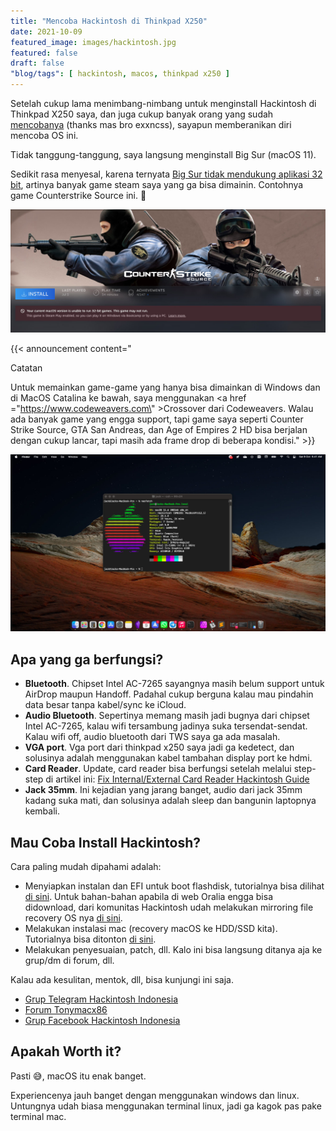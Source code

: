 ```yaml
---
title: "Mencoba Hackintosh di Thinkpad X250"
date: 2021-10-09
featured_image: images/hackintosh.jpg
featured: false
draft: false
"blog/tags": [ hackintosh, macos, thinkpad x250 ]
---
```


Setelah cukup lama menimbang-nimbang untuk menginstall Hackintosh di Thinkpad X250 saya, dan juga cukup banyak orang yang sudah [mencobanya](https://github.com/exxncss/x250-hackintosh) (thanks mas bro exxncss), sayapun memberanikan diri mencoba OS ini.

Tidak tanggung-tanggung, saya langsung menginstall Big Sur (macOS 11). 

Sedikit rasa menyesal, karena ternyata [Big Sur tidak mendukung aplikasi 32 bit](https://support.apple.com/en-us/HT208436), artinya banyak game steam saya yang ga bisa dimainin. Contohnya game Counterstrike Source ini. 🥲

![Salah satu game yang ga bisa dimainin di Big Sur](images/counterstrike.jpg)

{{< announcement content="<p class='title'>Catatan</p>Untuk memainkan game-game yang hanya bisa dimainkan di Windows dan di MacOS Catalina ke bawah, saya menggunakan <a href =\"https://www.codeweavers.com\" >Crossover dari Codeweavers</a>. Walau ada banyak game yang engga support, tapi game saya seperti Counter Strike Source, GTA San Andreas, dan Age of Empires 2 HD bisa berjalan dengan cukup lancar, tapi masih ada frame drop di beberapa kondisi." >}}

![Tampilan desktop Hackintosh](images/hackintosh1.jpg)

## Apa yang ga berfungsi?

- **Bluetooth**. Chipset Intel AC-7265 sayangnya masih belum support untuk AirDrop maupun Handoff. Padahal cukup berguna kalau mau pindahin data besar tanpa kabel/sync ke iCloud.
- **Audio Bluetooth**. Sepertinya memang masih jadi bugnya dari chipset Intel AC-7265, kalau wifi tersambung jadinya suka tersendat-sendat. Kalau wifi off, audio bluetooth dari TWS saya ga ada masalah.
- **VGA port**. Vga port dari thinkpad x250 saya jadi ga kedetect, dan solusinya adalah menggunakan kabel tambahan display port ke hdmi. 
- **Card Reader**. Update, card reader bisa berfungsi setelah melalui step-step di artikel ini: [Fix Internal/External Card Reader Hackintosh Guide](https://noobsplanet.com/threads/32/)
- **Jack 35mm**. Ini kejadian yang jarang banget, audio dari jack 35mm kadang suka mati, dan solusinya adalah sleep dan bangunin laptopnya kembali. 

## Mau Coba Install Hackintosh? 

Cara paling mudah dipahami adalah:

- Menyiapkan instalan dan EFI untuk boot flashdisk, tutorialnya bisa dilihat [di sini](https://github.com/exxncss/x250-hackintosh#buat-installer-macos). Untuk bahan-bahan apabila di web Oralia engga bisa didownload, dari komunitas Hackintosh udah melakukan mirroring file recovery OS nya [di sini](https://drive.google.com/drive/u/2/folders/1nF71xPbhiyuS8vQOi-E6wHS-tSknvoZo).
- Melakukan instalasi mac (recovery macOS ke HDD/SSD kita). Tutorialnya bisa ditonton [di sini](https://www.youtube.com/watch?v=olBn3HQP4yc).
- Melakukan penyesuaian, patch, dll. Kalo ini bisa langsung ditanya aja ke grup/dm di forum, dll.

Kalau ada kesulitan, mentok, dll, bisa kunjungi ini saja.

- [Grup Telegram Hackintosh Indonesia](https://t.me/HackintoshLover)
- [Forum Tonymacx86](https://www.tonymacx86.com/)
- [Grup Facebook Hackintosh Indonesia](https://www.facebook.com/groups/hackintosh.indonesia)

## Apakah Worth it?

Pasti 😅, macOS itu enak banget. 

Experiencenya jauh banget dengan menggunakan windows dan linux. Untungnya udah biasa menggunakan terminal linux, jadi ga kagok pas pake terminal mac. 
